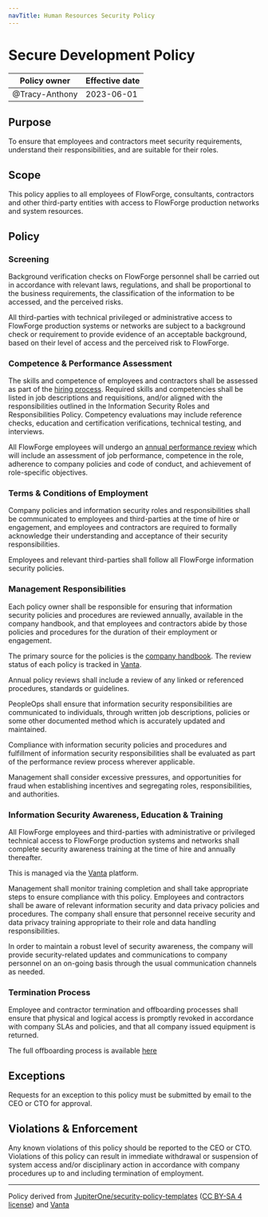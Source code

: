 ```yaml
---
navTitle: Human Resources Security Policy
---
```


# Secure Development Policy

| Policy owner   | Effective date |
| -------------- | -------------- |
| @Tracy-Anthony     | 2023-06-01     |

## Purpose

To ensure that employees and contractors meet security requirements, understand
their responsibilities, and are suitable for their roles.

## Scope 

This policy applies to all employees of FlowForge, consultants, contractors and
other third-party entities with access to FlowForge production networks and
system resources.

## Policy

### Screening

Background verification checks on FlowForge personnel shall be carried out in
accordance with relevant laws, regulations, and shall be proportional to the
business requirements, the classification of the information to be accessed, and
the perceived risks.

All third-parties with technical privileged or administrative access to FlowForge
production systems or networks are subject to a background check or requirement
to provide evidence of an acceptable background, based on their level of access
and the perceived risk to FlowForge.

### Competence & Performance Assessment

The skills and competence of employees and contractors shall be assessed as part
of the [hiring process](../../peopleops/hiring.md). Required skills and competencies shall be listed in job
descriptions and requisitions, and/or aligned with the responsibilities outlined
in the Information Security Roles and Responsibilities Policy. Competency
evaluations may include reference checks, education and certification verifications,
technical testing, and interviews.

All FlowForge employees will undergo an [annual performance review](../../peopleops/performance-review.md) which will
include an assessment of job performance, competence in the role, adherence to
company policies and code of conduct, and achievement of role-specific objectives.


### Terms & Conditions of Employment

Company policies and information security roles and responsibilities shall be
communicated to employees and third-parties at the time of hire or engagement,
and employees and contractors are required to formally acknowledge their
understanding and acceptance of their security responsibilities.

Employees and relevant third-parties shall follow all FlowForge information
security policies.

### Management Responsibilities

Each policy owner shall be responsible for ensuring that information security policies
and procedures are reviewed annually, available in the company handbook, and that
employees and contractors abide by those policies and procedures for the duration
of their employment or engagement.

The primary source for the policies is the [company handbook](../security/index.md).
The review status of each policy is tracked in [Vanta](https://app.vanta.com).

Annual policy reviews shall include a review of any linked or referenced procedures,
standards or guidelines.

PeopleOps shall ensure that information security responsibilities are
communicated to individuals, through written job descriptions, policies or some
other documented method which is accurately updated and maintained.

Compliance with information security policies and procedures and fulfillment of
information security responsibilities shall be evaluated as part of the performance
review process wherever applicable.

Management shall consider excessive pressures, and opportunities for fraud when
establishing incentives and segregating roles, responsibilities, and authorities.


### Information Security Awareness, Education & Training

All FlowForge employees and third-parties with administrative or privileged
technical access to FlowForge production systems and networks shall complete
security awareness training at the time of hire and annually thereafter.

This is managed via the [Vanta](https://app.vanta.com) platform.

Management shall monitor training completion and shall take appropriate steps to
ensure compliance with this policy. Employees and contractors shall be aware of
relevant information security and data privacy policies and procedures. The
company shall ensure that personnel receive security and data privacy training
appropriate to their role and data handling responsibilities.

In order to maintain a robust level of security awareness, the company will
provide security-related updates and communications to company personnel on an
on-going basis through the usual communication channels as needed.

### Termination Process

Employee and contractor termination and offboarding processes shall ensure that
physical and logical access is promptly revoked in accordance with company SLAs
and policies, and that all company issued equipment is returned.

The full offboarding process is available [here](../../peopleops/hiring.md#offboarding)

## Exceptions

Requests for an exception to this policy must be submitted by email to the CEO
or CTO for approval.

## Violations & Enforcement

Any known violations of this policy should be reported to the CEO or CTO.
Violations of this policy can result in immediate withdrawal or suspension of
system access and/or disciplinary action in accordance with company procedures
up to and including termination of employment.

--- 
Policy derived from [JupiterOne/security-policy-templates](https://github.com/JupiterOne/security-policy-templates) ([CC BY-SA 4 license](https://creativecommons.org/licenses/by-sa/4.0/)) and [Vanta](https://vanta.com)
